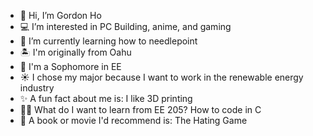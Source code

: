 - 👋 Hi, I’m Gordon Ho
- 💻 I’m interested in PC Building, anime, and gaming
- 🧵 I’m currently learning how to needlepoint 
- 🏝  I'm originally from Oahu
- 🏫 I'm a Sophomore in EE
- ☀  I chose my major because I want to work in the renewable energy industry
- ✨ A fun fact about me is:  I like 3D printing 
- 👨‍💻 What do I want to learn from EE 205? How to code in C
- 🏢 A book or movie I'd recommend is:  The Hating Game 


<!--
**gordonh25/gordonh25** is a ✨ _special_ ✨ repository because its `README.md` (this file) appears on your GitHub profile.

Here are some ideas to get you started:

- 🔭 I’m currently working on ...
- 🌱 I’m currently learning ...
- 👯 I’m looking to collaborate on ...
- 🤔 I’m looking for help with ...
- 💬 Ask me about ...
- 📫 How to reach me: ...
- 😄 Pronouns: ...
- ⚡ Fun fact: ...
-->
